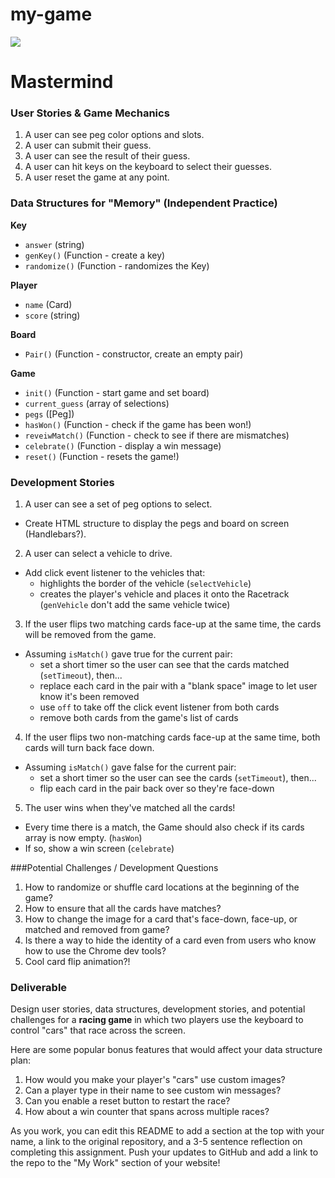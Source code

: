 # my-game


<!--
Creator: <Name>
Location: SF
-->

![](https://ga-dash.s3.amazonaws.com/production/assets/logo-9f88ae6c9c3871690e33280fcf557f33.png)

# Mastermind

### User Stories & Game Mechanics
1. A user can see peg color options and slots.
2. A user can submit their guess.
3. A user can see the result of their guess.
4. A user can hit keys on the keyboard to select their guesses.
5. A user reset the game at any point.

### Data Structures for "Memory" (Independent Practice)

**Key**
  - `answer` (string)
  - `genKey()` (Function - create a key)
  - `randomize()` (Function - randomizes the Key)

**Player**
  - `name` (Card)
  - `score` (string)

**Board**
- `Pair()` (Function - constructor, create an empty pair)


**Game**
  - `init()` (Function - start game and set board)
  - `current_guess` (array of selections)
  - `pegs` ([Peg])
  - `hasWon()` (Function - check if the game has been won!)
  - `reveiwMatch()` (Function - check to see if there are mismatches)
  - `celebrate()` (Function - display a win message)
  - `reset()` (Function - resets the game!)
</details>

### Development Stories

1. A user can see a set of peg options to select.
  * Create HTML structure to display the pegs and board on screen (Handlebars?).

2. A user can select a vehicle to drive.
  * Add click event listener to the vehicles that:
     - highlights the border of the vehicle (`selectVehicle`)
     - creates the player's vehicle and places it onto the Racetrack (`genVehicle` don't add the same vehicle twice)

3. If the user flips two matching cards face-up at the same time, the cards will be removed from the game.
  * Assuming `isMatch()` gave true for the current pair:
    - set a short timer so the user can see that the cards matched (`setTimeout`), then...
    - replace each card in the pair with a "blank space" image to let user know it's been removed
    - use `off` to take off the click event listener from both cards
    - remove both cards from the game's list of cards

4. If the user flips two non-matching cards face-up at the same time, both cards will turn back face down.
  * Assuming `isMatch()` gave false for the current pair:
    - set a short timer so the user can see the cards (`setTimeout`), then...
    - flip each card in the pair back over so they're face-down

5. The user wins when they've matched all the cards!
  * Every time there is a match, the Game should also check if its cards array is now empty. (`hasWon`)
  * If so, show a win screen (`celebrate`)


###Potential Challenges / Development Questions

1. How to randomize or shuffle card locations at the beginning of the game?
2. How to ensure that all the cards have matches?
3. How to change the image for a card that's face-down, face-up, or matched and removed from game?
4. Is there a way to hide the identity of a card even from users who know how to use the Chrome dev tools?
5. Cool card flip animation?!

### Deliverable

Design user stories, data structures, development stories, and potential challenges for a **racing game** in which two players use the keyboard to control "cars" that race across the screen.

Here are some popular bonus features that would affect your data structure plan:

1. How would you make your player's "cars" use custom images?
2. Can a player type in their name to see custom win messages?
3. Can you enable a reset button to restart the race?
4. How about a win counter that spans across multiple races?

As you work, you can edit this README to add a section at the top with your name, a link to the original repository, and a 3-5 sentence reflection on completing this assignment. Push your updates to GitHub and add a link to the repo to the "My Work" section of your website!
